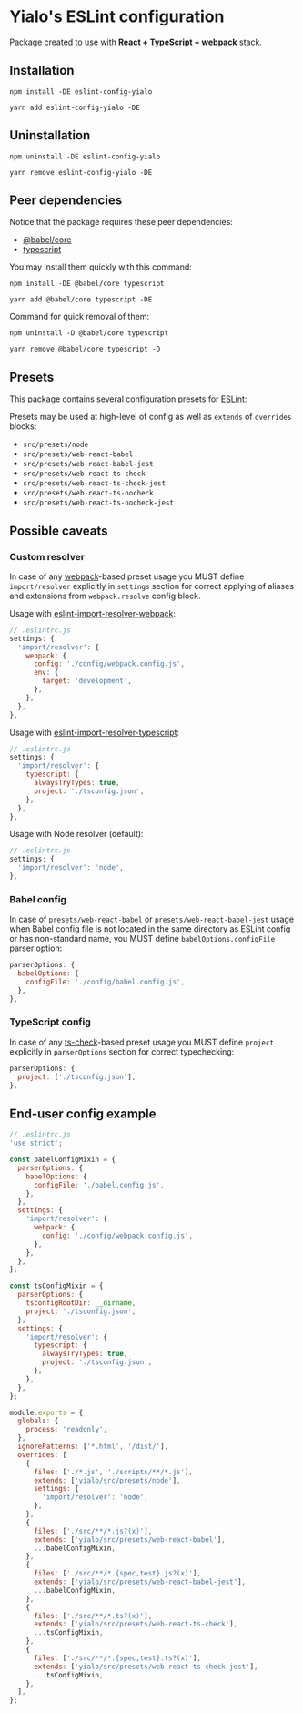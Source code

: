 # Yialo's ESLint configuration

Package created to use with **React + TypeScript + webpack** stack.

## Installation

```shell
npm install -DE eslint-config-yialo
```

```shell
yarn add eslint-config-yialo -DE
```

## Uninstallation

```shell
npm uninstall -DE eslint-config-yialo
```

```shell
yarn remove eslint-config-yialo -DE
```

## Peer dependencies

Notice that the package requires these peer dependencies:

- [@babel/core](https://www.npmjs.com/package/@babel/core)
- [typescript](https://www.npmjs.com/package/typescript)

You may install them quickly with this command:

```shell
npm install -DE @babel/core typescript
```

```shell
yarn add @babel/core typescript -DE
```

Command for quick removal of them:

```shell
npm uninstall -D @babel/core typescript
```

```shell
yarn remove @babel/core typescript -D
```

## Presets

This package contains several configuration presets for [ESLint](https://github.com/eslint/eslint):

Presets may be used at high-level of config as well as `extends` of `overrides` blocks:

- `src/presets/node`
- `src/presets/web-react-babel`
- `src/presets/web-react-babel-jest`
- `src/presets/web-react-ts-check`
- `src/presets/web-react-ts-check-jest`
- `src/presets/web-react-ts-nocheck`
- `src/presets/web-react-ts-nocheck-jest`

## Possible caveats

### Custom resolver

In case of any [webpack](https://webpack.js.org/)-based preset usage you MUST define `import/resolver` explicitly in `settings` section for correct applying of aliases and extensions from `webpack.resolve` config block.

Usage with [eslint-import-resolver-webpack](https://www.npmjs.com/package/eslint-import-resolver-webpack):

```js
// .eslintrc.js
settings: {
  'import/resolver': {
    webpack: {
      config: './config/webpack.config.js',
      env: {
        target: 'development',
      },
    },
  },
},
```

Usage with [eslint-import-resolver-typescript](https://www.npmjs.com/package/eslint-import-resolver-typescript):

```js
// .eslintrc.js
settings: {
  'import/resolver': {
    typescript: {
      alwaysTryTypes: true,
      project: './tsconfig.json',
    },
  },
},
```

Usage with Node resolver (default):

```js
// .eslintrc.js
settings: {
  'import/resolver': 'node',
},
```

### Babel config

In case of `presets/web-react-babel` or `presets/web-react-babel-jest` usage when Babel config file is not located in the same directory as ESLint config or has non-standard name, you MUST define `babelOptions.configFile` parser option:

```js
parserOptions: {
  babelOptions: {
    configFile: './config/babel.config.js',
  },
},
```

### TypeScript config

In case of any [ts-check](https://github.com/typescript-eslint/typescript-eslint/blob/main/docs/linting/TYPED_LINTING.md)-based preset usage you MUST define `project` explicitly in `parserOptions` section for correct typechecking:

```js
parserOptions: {
  project: ['./tsconfig.json'],
},
```

## End-user config example

```js
// .eslintrc.js
'use strict';

const babelConfigMixin = {
  parserOptions: {
    babelOptions: {
      configFile: './babel.config.js',
    },
  },
  settings: {
    'import/resolver': {
      webpack: {
        config: './config/webpack.config.js',
      },
    },
  },
};

const tsConfigMixin = {
  parserOptions: {
    tsconfigRootDir: __dirname,
    project: './tsconfig.json',
  },
  settings: {
    'import/resolver': {
      typescript: {
        alwaysTryTypes: true,
        project: './tsconfig.json',
      },
    },
  },
};

module.exports = {
  globals: {
    process: 'readonly',
  },
  ignorePatterns: ['*.html', '/dist/'],
  overrides: [
    {
      files: ['./*.js', './scripts/**/*.js'],
      extends: ['yialo/src/presets/node'],
      settings: {
        'import/resolver': 'node',
      },
    },
    {
      files: ['./src/**/*.js?(x)'],
      extends: ['yialo/src/presets/web-react-babel'],
      ...babelConfigMixin,
    },
    {
      files: ['./src/**/*.{spec,test}.js?(x)'],
      extends: ['yialo/src/presets/web-react-babel-jest'],
      ...babelConfigMixin,
    },
    {
      files: ['./src/**/*.ts?(x)'],
      extends: ['yialo/src/presets/web-react-ts-check'],
      ...tsConfigMixin,
    },
    {
      files: ['./src/**/*.{spec,test}.ts?(x)'],
      extends: ['yialo/src/presets/web-react-ts-check-jest'],
      ...tsConfigMixin,
    },
  ],
};
```
